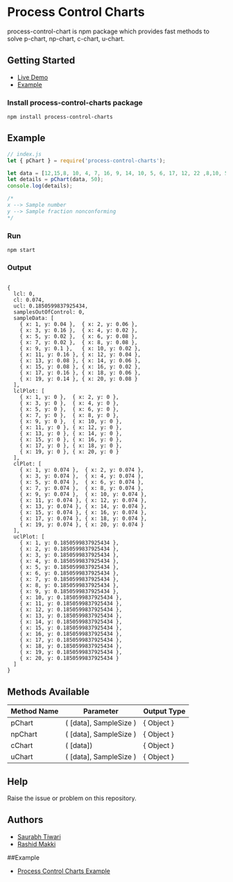 # Process Control Charts
process-control-chart is npm package which provides fast methods to solve p-chart, np-chart, c-chart, u-chart.

## Getting Started
* [Live Demo](https://rashidmakki.github.io/process-control-charts-example/)
* [Example](https://github.com/rashidmakki/process-control-charts-example/)

### Install process-control-charts package

```
npm install process-control-charts
```

## Example

```js
// index.js
let { pChart } = require('process-control-charts');

let data = [12,15,8, 10, 4, 7, 16, 9, 14, 10, 5, 6, 17, 12, 22 ,8,10, 5 , 13, 11, 20, 18, 24, 15, 9, 12, 7, 13, 9, 6];
let details = pChart(data, 50);
console.log(details);

/* 
x --> Sample number
y --> Sample fraction nonconforming
*/

```

### Run
```
npm start
```

### Output
```

{
  lcl: 0,
  cl: 0.074,
  ucl: 0.1850599837925434,
  samplesOutOfControl: 0,
  sampleData: [
    { x: 1, y: 0.04 },  { x: 2, y: 0.06 },
    { x: 3, y: 0.16 },  { x: 4, y: 0.02 },
    { x: 5, y: 0.02 },  { x: 6, y: 0.08 },
    { x: 7, y: 0.02 },  { x: 8, y: 0.08 },
    { x: 9, y: 0.1 },   { x: 10, y: 0.02 },
    { x: 11, y: 0.16 }, { x: 12, y: 0.04 },
    { x: 13, y: 0.08 }, { x: 14, y: 0.06 },
    { x: 15, y: 0.08 }, { x: 16, y: 0.02 },
    { x: 17, y: 0.16 }, { x: 18, y: 0.06 },
    { x: 19, y: 0.14 }, { x: 20, y: 0.08 }
  ],
  lclPlot: [
    { x: 1, y: 0 },  { x: 2, y: 0 },
    { x: 3, y: 0 },  { x: 4, y: 0 },
    { x: 5, y: 0 },  { x: 6, y: 0 },
    { x: 7, y: 0 },  { x: 8, y: 0 },
    { x: 9, y: 0 },  { x: 10, y: 0 },
    { x: 11, y: 0 }, { x: 12, y: 0 },
    { x: 13, y: 0 }, { x: 14, y: 0 },
    { x: 15, y: 0 }, { x: 16, y: 0 },
    { x: 17, y: 0 }, { x: 18, y: 0 },
    { x: 19, y: 0 }, { x: 20, y: 0 }
  ],
  clPlot: [
    { x: 1, y: 0.074 },  { x: 2, y: 0.074 },
    { x: 3, y: 0.074 },  { x: 4, y: 0.074 },
    { x: 5, y: 0.074 },  { x: 6, y: 0.074 },
    { x: 7, y: 0.074 },  { x: 8, y: 0.074 },
    { x: 9, y: 0.074 },  { x: 10, y: 0.074 },
    { x: 11, y: 0.074 }, { x: 12, y: 0.074 },
    { x: 13, y: 0.074 }, { x: 14, y: 0.074 },
    { x: 15, y: 0.074 }, { x: 16, y: 0.074 },
    { x: 17, y: 0.074 }, { x: 18, y: 0.074 },
    { x: 19, y: 0.074 }, { x: 20, y: 0.074 }
  ],
  uclPlot: [
    { x: 1, y: 0.1850599837925434 },
    { x: 2, y: 0.1850599837925434 },
    { x: 3, y: 0.1850599837925434 },
    { x: 4, y: 0.1850599837925434 },
    { x: 5, y: 0.1850599837925434 },
    { x: 6, y: 0.1850599837925434 },
    { x: 7, y: 0.1850599837925434 },
    { x: 8, y: 0.1850599837925434 },
    { x: 9, y: 0.1850599837925434 },
    { x: 10, y: 0.1850599837925434 },
    { x: 11, y: 0.1850599837925434 },
    { x: 12, y: 0.1850599837925434 },
    { x: 13, y: 0.1850599837925434 },
    { x: 14, y: 0.1850599837925434 },
    { x: 15, y: 0.1850599837925434 },
    { x: 16, y: 0.1850599837925434 },
    { x: 17, y: 0.1850599837925434 },
    { x: 18, y: 0.1850599837925434 },
    { x: 19, y: 0.1850599837925434 },
    { x: 20, y: 0.1850599837925434 }
  ]
}

```

## Methods Available
| Method Name   | Parameter              | Output Type   |
| ------------- | ---------------------  | ------------- |
| pChart        | ( [data], SampleSize ) | { Object }    |
| npChart       | ( [data], SampleSize ) | { Object }    |
| cChart        | ( [data])              | { Object }    |
| uChart        | ( [data], SampleSize ) | { Object }    |

## Help
Raise the issue or problem on this repository.

## Authors
* [Saurabh Tiwari](https://github.com/saurabhtiwarii/)
* [Rashid Makki](https://github.com/rashidmakki/)

##Example 
* [Process Control Charts Example](https://github.com/rashidmakki/process-control-charts-example)